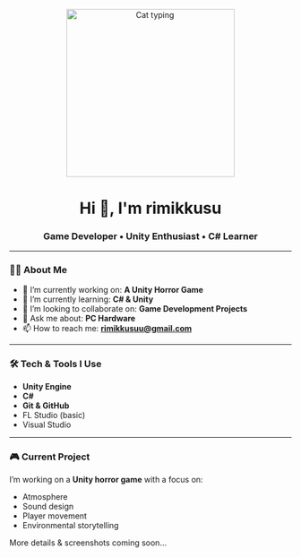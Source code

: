 <p align="center">
  <img src="https://i.imgur.com/YUG3isd.gif" alt="Cat typing" width="300">
</p>


<h1 align="center">Hi 👋, I'm rimikkusu</h1>
<h3 align="center">Game Developer • Unity Enthusiast • C# Learner</h3>

---

### 👨‍💻 About Me

- 🔭 I’m currently working on: **A Unity Horror Game**
- 🌱 I’m currently learning: **C# & Unity**
- 👯 I’m looking to collaborate on: **Game Development Projects**
- 💬 Ask me about: **PC Hardware**
- 📫 How to reach me: **rimikkusuu@gmail.com**

---

### 🛠️ Tech & Tools I Use

- **Unity Engine**
- **C#**
- **Git & GitHub**
- FL Studio (basic)
- Visual Studio

---

### 🎮 Current Project

I’m working on a **Unity horror game** with a focus on:
- Atmosphere  
- Sound design  
- Player movement 
- Environmental storytelling  

More details & screenshots coming soon...

